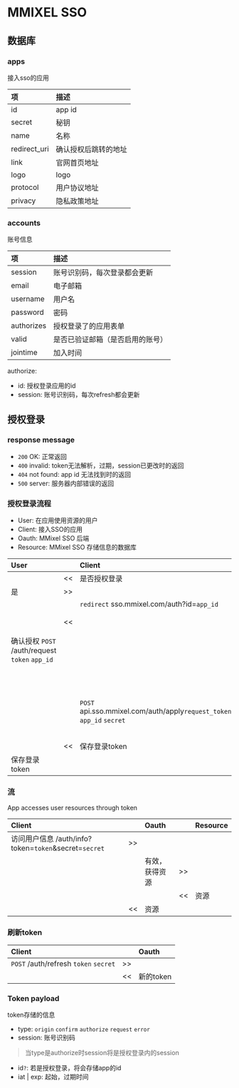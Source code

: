 # MMIXEL SSO

## 数据库

### apps

接入sso的应用

| 项           | 描述                 |
| :----------- | :------------------- |
| id           | app id               |
| secret       | 秘钥                 |
| name         | 名称                 |
| redirect_uri | 确认授权后跳转的地址 |
| link         | 官网首页地址         |
| logo         | logo                 |
| protocol     | 用户协议地址         |
| privacy      | 隐私政策地址         |

### accounts

账号信息

| 项         | 描述                             |
| :--------- | :------------------------------- |
| session    | 账号识别码，每次登录都会更新     |
| email      | 电子邮箱                         |
| username   | 用户名                           |
| password   | 密码                             |
| authorizes | 授权登录了的应用表单             |
| valid      | 是否已验证邮箱（是否启用的账号） |
| jointime   | 加入时间                         |

authorize:
- id: 授权登录应用的id
- session: 账号识别码，每次refresh都会更新

## 授权登录

### response message

- `200` OK: 正常返回
- `400` invalid: token无法解析，过期，session已更改时的返回
- `404` not found: app id 无法找到时的返回
- `500` server: 服务器内部错误的返回

### 授权登录流程

- User: 在应用使用资源的用户
- Client: 接入SSO的应用
- Oauth: MMixel SSO 后端
- Resource: MMixel SSO 存储信息的数据库

| User                                           |      | Client                                                                |      | Oauth                                          |
| :--------------------------------------------- | :--- | :-------------------------------------------------------------------- | :--- | :--------------------------------------------- |
|                                                | <<   | 是否授权登录                                                          |      |                                                |
| 是                                             | >>   |                                                                       |      |                                                |
|                                                |      | `redirect` sso.mmixel.com/auth?id=`app_id`                            | >>   |                                                |
|                                                | <<   |                                                                       |      | 对于`app_id`的授权表单                         |
| 确认授权 `POST` /auth/request `token` `app_id` |      |                                                                       | >>   |                                                |
|                                                |      |                                                                       | <<   | token有效，跳转源站/auth?token=`request_token` |
|                                                |      | `POST` api.sso.mmixel.com/auth/apply`request_token` `app_id` `secret` | >>   |                                                |
|                                                |      |                                                                       | <<   | 授权登录token `token`                          |
|                                                | <<   | 保存登录token                                                         |      |                                                |
| 保存登录token                                  |      |                                                                       |      |                                                |

### 流

App accesses user resources through token

| Client                                                |      | Oauth          |      | Resource |
| :---------------------------------------------------- | :--- | :------------- | :--- | :------- |
| 访问用户信息 /auth/info?token=`token`&secret=`secret` | >>   |                |      |          |
|                                                       |      | 有效，获得资源 | >>   |          |
|                                                       |      |                | <<   | 资源     |
|                                                       | <<   | 资源           |      |          |

### 刷新token

| Client                                |      | Oauth     |
| :------------------------------------ | :--- | :-------- |
| `POST` /auth/refresh `token` `secret` | >>   |           |
|                                       | <<   | 新的token |

### Token payload

token存储的信息

- type: `origin` `confirm` `authorize` `request` `error`
- session: 账号识别码
> 当type是authorize时session将是授权登录内的session
- id`?`: 若是授权登录，将会存储app的id
- iat | exp: 起始，过期时间
